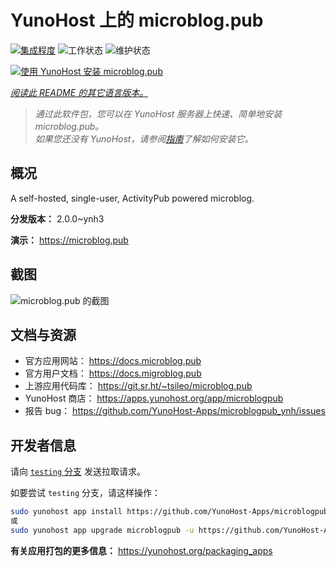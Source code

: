 <!--
注意：此 README 由 <https://github.com/YunoHost/apps/tree/master/tools/readme_generator> 自动生成
请勿手动编辑。
-->

# YunoHost 上的 microblog.pub

[![集成程度](https://dash.yunohost.org/integration/microblogpub.svg)](https://ci-apps.yunohost.org/ci/apps/microblogpub/) ![工作状态](https://ci-apps.yunohost.org/ci/badges/microblogpub.status.svg) ![维护状态](https://ci-apps.yunohost.org/ci/badges/microblogpub.maintain.svg)

[![使用 YunoHost 安装 microblog.pub](https://install-app.yunohost.org/install-with-yunohost.svg)](https://install-app.yunohost.org/?app=microblogpub)

*[阅读此 README 的其它语言版本。](./ALL_README.md)*

> *通过此软件包，您可以在 YunoHost 服务器上快速、简单地安装 microblog.pub。*  
> *如果您还没有 YunoHost，请参阅[指南](https://yunohost.org/install)了解如何安装它。*

## 概况

A self-hosted, single-user, ActivityPub powered microblog.


**分发版本：** 2.0.0~ynh3

**演示：** <https://microblog.pub>

## 截图

![microblog.pub 的截图](./doc/screenshots/microblogpub_demo.png)

## 文档与资源

- 官方应用网站： <https://docs.microblog.pub>
- 官方用户文档： <https://docs.migroblog.pub>
- 上游应用代码库： <https://git.sr.ht/~tsileo/microblog.pub>
- YunoHost 商店： <https://apps.yunohost.org/app/microblogpub>
- 报告 bug： <https://github.com/YunoHost-Apps/microblogpub_ynh/issues>

## 开发者信息

请向 [`testing` 分支](https://github.com/YunoHost-Apps/microblogpub_ynh/tree/testing) 发送拉取请求。

如要尝试 `testing` 分支，请这样操作：

```bash
sudo yunohost app install https://github.com/YunoHost-Apps/microblogpub_ynh/tree/testing --debug
或
sudo yunohost app upgrade microblogpub -u https://github.com/YunoHost-Apps/microblogpub_ynh/tree/testing --debug
```

**有关应用打包的更多信息：** <https://yunohost.org/packaging_apps>
